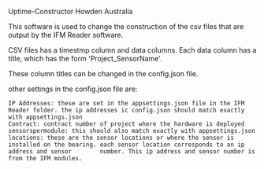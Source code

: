 Uptime-Constructor
Howden Australia

This software is used to change the construction of the csv files that are output by the IFM Reader software.

CSV files has a timestmp column and data columns. Each data column has a title, which has the form 'Project_SensorName'.

These column titles can be changed in the config.json file.

other settings in the config.json file are:

    IP Addresses: these are set in the appsettings.json file in the IFM Reader folder. the ip addresses ic config.json should match exactly with appsettings.json
    Contract: contract number of project where the hardware is deployed
    sensorspermodule: this should also match exactly with appsettings.json
    locations: these are the sonsor locations or where the sensor is installed on the bearing. each sensor location corresponds to an ip address and sensor        number. This ip address and sensor number is from the IFM modules.
    